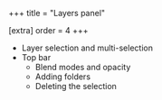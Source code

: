 +++
title = "Layers panel"

[extra]
order = 4
+++

- Layer selection and multi-selection
- Top bar
	- Blend modes and opacity
	- Adding folders
	- Deleting the selection
